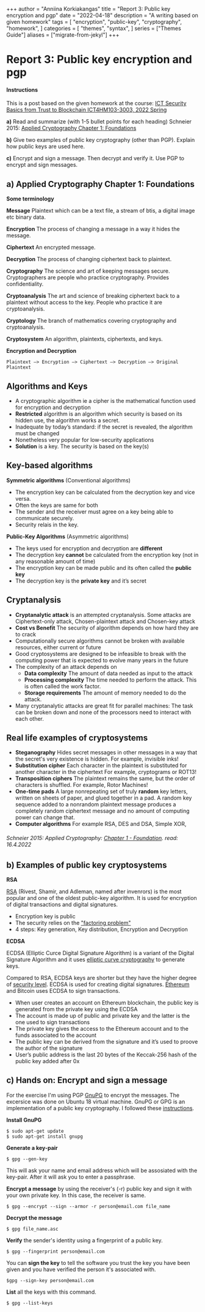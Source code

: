 +++
author = "Anniina Korkiakangas"
title = "Report 3: Public key encryption and pgp"
date = "2022-04-18"
description = "A writing based on given homework"
tags = [
    "encryption",
    "public-key",
    "cryptography",
    "homework",
]
categories = [
    "themes",
    "syntax",
]
series = ["Themes Guide"]
aliases = ["migrate-from-jekyl"]
+++

# **Report 3: Public key encryption and pgp**
#### **Instructions**
This is a post based on the given homework at the course:
[ICT Security Basics from Trust to Blockchain ICT4HM103-3003, 2022 Spring](https://terokarvinen.com/2021/trust-to-blockchain-2022/)

**a)** Read and summarize (with 1-5 bullet points for each heading)
Schneier 2015: [Applied Cryptography Chapter 1: Foundations](https://learning.oreilly.com/library/view/applied-cryptography-protocols/9781119096726/10_chap02.html)

**b)** Give two examples of public key cryptography (other than PGP). Explain how public keys are used here.

**c)** Encrypt and sign a message. Then decrypt and verify it. Use PGP to encrypt and sign messages.

## **a) Applied Cryptography Chapter 1: Foundations** 
**Some terminology**

**Message** Plaintext which can be a text file, a stream of btis, a digital image etc binary data. 

**Encryption** The process of changing a message in a way it hides the message.	

**Ciphertext** An encrypted message.

**Decryption** The process of changing ciphertext back to plaintext. 

**Cryptography** The science and art of keeping messages secure. Cryptographers are people who practice cryptography. Provides confidentiality.

**Cryptoanalysis** The art and science of breaking ciphertext back to a plaintext without access to the key. People who practice it are cryptoanalysis.

**Cryptology** The branch of mathematics covering cryptography and cryptoanalysis. 

**Cryptosystem**
	An algorithm, plaintexts, ciphertexts, and keys. 

**Encryption and Decryption**

    Plaintext —> Encryption —> Ciphertext —> Decryption —> Original Plaintext

## **Algorithms and Keys**
- A cryptographic algorithm ie a cipher is the mathematical function used for encryption and decryption
- **Restricted** algorithm is an algorithm which security is based on its hidden use, the algorithm works a secret.
- Inadequate by today’s standard: if the secret is revealed, the algorithm must be changed
- Nonetheless very popular for low-security applications
- **Solution** is a key. The security is based on the key(s)

## **Key-based algorithms**
**Symmetric algorithms** (Conventional algorithms) 
- The encryption key can be calculated from the decryption key and vice versa.
- Often the keys are same for both  
- The sender and the receiver must agree on a key being able to communicate securely.
- Security relais in the key.

**Public-Key Algorithms** (Asymmetric algorithms) 
- The keys used for encryption and decryption are **different**
- The decryption key **cannot** be calculated from the encryption key (not in any reasonable amount of time)
- The encryption key can be made public and its often called the **public key**
- The decryption key is the **private key** and it’s secret

## **Cryptanalysis**

- **Cryptanalytic attack** is an attempted cryptanalysis. Some attacks are Ciphertext-only attack, Chosen-plaintext attack and Chosen-key attack 
- **Cost vs Benefit** The security of algorithm depends on how hard they are to crack
- Computationally secure algorithms cannot be broken with available resources, either current or future
- Good cryptosystems are designed to be infeasible to break with the computing power that is expected to evolve many years in the future
- The complexity of an attack depends on
    - **Data complexity** The amount of data needed as input to the attack
    - **Processing complexity** The time needed to perform the attack. This is often called the work factor.
    - **Storage requirements** The amount of memory needed to do the attack.
- Many cryptanalytic attacks are great fit for parallel machines: The task can be broken down and none of the processors need to interact with each other. 

## **Real life examples of  cryptosystems**
- **Steganography** Hides secret messages in other messages in a way that the secret's very existence is hidden. For example, invisible inks!
- **Substitution cipher** Each character in the plaintext is substituted for another character in the ciphertext  For example, cryptograms or ROT13!
- **Transposition ciphers** The plaintext remains the same, but the order of characters is shuffled. For example, Rotor Machines!
- **One-time pads** A large nonrepeating set of truly **random** key letters, written on sheets of paper, and glued together in a pad. A random key sequence added to a nonrandom plaintext message produces a completely random ciphertext message and no amount of computing power can change that.
- **Computer algorithms** For example RSA, DES and DSA, Simple XOR, 

###### Schneier 2015: Applied Cryptography: [Chapter 1 - Foundation](https://learning.oreilly.com/library/view/applied-cryptography-protocols/9781119096726/10_chap02.html). read: 16.4.2022


## **b) Examples of public key cryptosystems**

**RSA**

[RSA](https://en.wikipedia.org/wiki/RSA_(cryptosystem)) (Rivest, Shamir, and Adleman, named after invenrors) is the most popular and one of the oldest public-key algorithm. It is used for encryption of digital transactions and digital signatures. 

- Encryption key is public
- The security relies on the ["factoring problem"](https://en.wikipedia.org/wiki/Integer_factorization)
- 4 steps: Key generation, Key distribution, Encryption and Decryption

**ECDSA**

ECDSA (Elliptic Curce Digital Signature Algorithm) is a variant of the Digital Signature Algorithm and it uses [elliptic curve cryptography](https://en.wikipedia.org/wiki/Elliptic-curve_cryptography) to generate keys. 

Compared to RSA, ECDSA keys are shorter but they have the higher degree of [security level](https://www.hypr.com/elliptic-curve-digital-signature-algorithm/). ECDSA is used for creating digital signatures. [Ethereum](https://ethereum.org/en/developers/docs/accounts/) and Bitcoin uses ECDSA to sign transactions. 

- When user creates an account on Ethereum blockchain, the public key is generated from the private key using the ECDSA
- The account is made up of public and private key and the latter is the one used to sign transactions
- The private key gives the access to the Ethereum account and to the funds associated to the account
-  The public key can be derived from the signature and it’s used to proove the author of the signature
- User’s public address is the last 20 bytes of the Keccak-256 hash of the public key added after 0x

## **c) Hands on: Encrypt and sign a message**
For the exercise I'm using PGP [GnuPG](https://gnupg.org) to encrypt the messages. The excersice was done on Ubuntu 18 virtual machine. GnuPG or GPG is an implementation of a public key cryptography. I followed these [instructions](https://www.digitalocean.com/community/tutorials/how-to-use-gpg-to-encrypt-and-sign-messages).

**Install GnuPG**

    $ sudo apt-get update
    $ sudo apt-get install gnupg

**Generate a key-pair**

    $ gpg --gen-key

This will ask your name and email address which will be assosiated with the key-pair. After it will ask you to enter a passphrase. 

**Encrypt a message** by using the receiver's (-r) public key and sign it with your own  private key. In this case, the receiver is same. 

    $ gpg --encrypt --sign --armor -r person@email.com file_name

**Decrypt the message** 

    $ gpg file_name.asc

**Verify** the sender's identity using a fingerprint of a public key.

    $ gpg --fingerprint person@email.com

You can **sign the key** to tell the software you trust the key you have been given and you have verified the person it's associated with. 

    $gpg --sign-key person@email.com

**List** all the keys with this command.

    $ gpg --list-keys


































